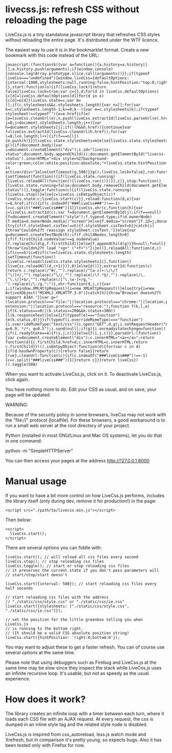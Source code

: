 livecss.js: refresh CSS without reloading the page
===================================================

LiveCss.js is a tiny standalone javascript library that refreshes CSS styles without reloading the entire page. It's distributed under the WTF licence.

The easiest way to use it is in the bookmarklet format. Create a new bookmark with this code instead of the URL:

```
javascript:(function(b){var a=function(){a.history=a.history||[];a.history.push(arguments);if(window.console){console.log(Array.prototype.slice.call(arguments))}};if(typeof liveCss==="undefined"){window.liveCss={defaultOptions:{interval:1000,stylesheets:null,running:false,hintPosition:"top:0;right:0",lock:false},state:{},start:function(o){if(liveCss.lock){return false}liveCss.lock=true;var c={},d;for(d in liveCss.defaultOptions){c[d]=liveCss.defaultOptions[d]}for(d in o){c[d]=o[d]}liveCss.state=c;var m=[];if(c.stylesheets&&c.stylesheets.length){var n=[];for(var k=c.stylesheets.length-1;k>=0;k--){var e=c.stylesheets[k];if(typeof stylesheet!==typeof""){e=e.href}if(e){e=liveCss.cleanUrl(e);n.push(liveCss.extractId(liveCss.parseUrl(e).href))}}for(var j=0;j<document.styleSheets.length;j++){var h=document.styleSheets[j];if(!(h&&h.href)){continue}var f=liveCss.extractId(liveCss.cleanUrl(h.href));for(var l=0;l<n.length;l++){if(f===n[l]){m.push(h)}}}liveCss.state.stylesheets=m}else{liveCss.state.stylesheets=c.stylesheets||document.styleSheets}liveCss.state.running=true;liveCss.run(c.interval,m);function g(){if(document.body){var i=document.createElement("div");i.id="livecss-status";document.body.appendChild(i);document.getElementById("livecss-status").innerHTML="<div style=%27background-color:green;color:white;position:absolute;"+liveCss.state.hintPosition+"%27>LiveCss.js is active</div>"}else{setTimeout(g,500)}}g();liveCss.lock=false},run:function(c){setTimeout(function(){if(liveCss.state.running){liveCss.reloadAll(function(){liveCss.run(c)})}},c)},stop:function(){liveCss.state.running=false;document.body.removeChild(document.getElementById("livecss-status"))},toggle:function(c){if(liveCss.state.running){liveCss.stop()}else{c=liveCss.isEmtpyObject(c)?liveCss.state:c;liveCss.start(c)}},reload:function(d,e){var c=d.href;if(c){if(c.indexOf("###liveCss###")!==-1){c=c.split("###liveCss###")[1]}liveCss.xhr(c,function(h){var j=liveCss.extractId(c);var f=document.getElementById(j);if(f===null){f=document.createElement("style");f.type=d.type;if(d.ownerNode){f.media=d.ownerNode.media||"screen"}else{f.media="screen"}f.id=j;document.head.appendChild(f);d.ownerNode.href="###liveCss###"+c}if(f.styleSheet){try{if(f.styleSheet.cssTex!==h){f.styleSheet.cssText=h}}catch(i){throw"Couldn%27t reassign styleSheet.cssText."}}else{var g=document.createTextNode(h);if(f.childNodes.length>0){if(f.firstChild.nodeValue!==g.nodeValue){f.replaceChild(g,f.firstChild)}}else{f.appendChild(g)}}h=null;f=null},function(f,g){throw"Couldn%27t load "+g+" ("+f+")"})}e()},reloadAll:function(d,c){if(c===b){c=0}if(c!==liveCss.state.stylesheets.length){setTimeout(function(){liveCss.reload(liveCss.state.stylesheets[c],function(){liveCss.reloadAll(d,c+1)})},0)}else{d()}},extractId:function(c){return c.replace(/^#/,"").replace(/^[a-z]+:\/\/?[^\/]+/,"").replace(/^\//,"").replace(/\?.*$/,"").replace(/\.[^\.\/]+$/,"").replace(/[^\.\w-]+/g,"-").replace(/\./g,":")},xhr:function(d,j,c){var i;if(window.XMLHttpRequest){i=new XMLHttpRequest()}else{try{i=new ActiveXObject("MSXML2.XMLHTTP.3.0")}catch(h){throw"Browser doesn%27t support AJAX."}}var g=!(location.protocol==="file:"||location.protocol==="chrome:"||location.protocol==="chrome-extension:"||location.protocol==="resource:");function f(k,l,e){if(k.status===0||(k.status>=200&&k.status<300)){l(k.responseText)}else{if(typeof(e)==="function"){e(k.status,d)}}}if(typeof(i.overrideMimeType)==="function"){i.overrideMimeType("text/css")}i.open("GET",d,g);i.setRequestHeader("Accept","text/css; q=0.9, */*; q=0.5");i.send(null);if(g){i.onreadystatechange=function(){if(i.readyState==4){f(i,j,c)}}}else{f(i,j,c)}},parseUrl:(function(){var c=document.createElement("div");c.innerHTML="<a></a>";return function(d){c.firstChild.href=d;c.innerHTML=c.innerHTML;return c.firstChild}})(),isEmtpyObject:function(d){for(var c in d){if(d.hasOwnProperty(c)){return false}}return true},cleanUrl:function(c){if(c.indexOf("###liveCss###")!==-1){c=c.split("###liveCss###")[1]}return c}}}return liveCss})().toggle(500)
```

</p>

When you want to activate LiveCss.js, click on it. To deactivate LiveCss.js, click again.

You have nothing more to do. Edit your CSS as usual, and on save, your page will be updated.

WARNING:

Because of the security policy in some browsers, liveCss may not work
with the "file://" protocol (localfile). For these browsers, a good
workaround is to run a small web server at the root directory of your project.

Python (installed in most GNU/Linux and Mac OS systems), let you do that in one command:

  python -m "SimpleHTTPServer"

You can then access your pages at the address http://127.0.0.1:8000

Manual usage
============

If you want to have a bit more control on how LiveCss.js performs, includes the library itself (only during dev, remove it for production!) in the page:

    <script src="./path/to/livecss.min.js"></script>

Then below:

    <script>
      liveCss.start();
    </script>

There are several options you can fiddle with:

    liveCss.start(); // will reload all css files every second
    liveCss.stop(); // stop reloading css files
    liveCss.toggle(); // start or stop reloading css files
    // it preserves the current state if you don't pass parameters will
    // start/stop/start doesn't

    liveCss.start({interval: 500}); // start reloading css files every half seconds

    // start reloading css files with the address
    // "./static/css/style.css" or "./static/css/ie.css"
    liveCss.start({stylesheets: ["./static/css/style.css", "./static/css/ie.css"]});

    // set the position for the little greenbox telling you when LiveCss.js
    // is running to the bottom right.
    // (It should be a valid CSS absolute position string)
    liveCss.start({hintPosition: 'right:0;bottom:0'});

You may want to adjust these to get a faster refresh. You can of course use several options at the same time.

Please note that using debuggers such as Firebug and LiveCss.js at the same time may be slow since they inspect the stack while LiveCss.js uses an infinite recursive loop. It's usable, but not as speedy as the usual experience.

How does it work?
=================

The library creates an infinite loop with a timer between each turn, where it loads each CSS file with an AJAX request. At every request, the css is dumped in an inline style tag and the related style node is disabled.

LiveCss.js is inspired from css_autoreload, less.js watch mode and Xrefresh, but in comparison it's pretty young, so expects bugs. Also it has been tested only with Firefox for now.

